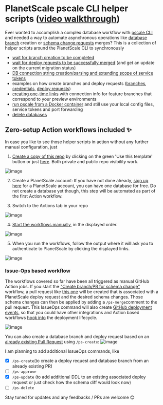 # PlanetScale pscale CLI helper scripts ([video walkthrough](https://www.youtube.com/watch?v=qAs-NNWvihQ))

Ever wanted to accomplish a complex database workflow with [pscale CLI](https://github.com/planetscale/cli) and needed a way to automate asynchronous operations like [database branch](https://docs.planetscale.com/concepts/branching) creation or [schema change requests](https://planetscale.com/blog/building-planetscale-with-planetscale) merges? This is a collection of helper scripts around the PlanetScale CLI to synchronously
* [wait for branch creation to be completed](wait-for-branch-readiness.sh)
* [wait for deploy requests to be successfully merged](wait-for-deploy-request-merged.sh) (and get an update on the current migration status)
* [DB connection string creation/parsing and extending scope of service tokens](create-database.sh)
* examples on how create branches and deploy requests ([branches](add-operation-column-and-index.sh), [credentials](create-database.sh), [deploy requests](merge-latest-open-deploy-request.sh))
* [creating one-time links](https://github.com/jonico/pscale-cli-helper-scripts/blob/main/create-branch-connection-string.sh) with connection info for feature branches that correspond to your preview environments
* [run pscale from a Docker container](https://github.com/jonico/pscale-cli-helper-scripts/blob/main/use-pscale-docker-image.sh) and still use your local config files, service tokens and port forwarding
* [delete databases](https://github.com/jonico/pscale-cli-helper-scripts/blob/main/remove-database.sh)

## Zero-setup Action workflows included :sparkles:

In case you like to see those helper scripts in action without any further manual configuration, just 

1. [Create a copy of this repo](https://github.com/jonico/pscale-cli-helper-scripts/generate) by clicking on the green 'Use this template' button or just [here](https://github.com/jonico/pscale-cli-helper-scripts/generate). Both private and public repo visibility work.

![image](https://user-images.githubusercontent.com/1872314/141356169-d1dcc996-9e3f-41bc-b4cb-c96b5f0cb843.png)

2. Create a PlanetScale account:  If you have not done already, [sign up here](https://auth.planetscale.com/sign-up) for a PlanetScale account, you can have one database for free. Do not create a database yet though, this step will be automated as part of the first Action workflow.

3. Switch to the Actions tab in your repo

![image](https://user-images.githubusercontent.com/1872314/143506776-69faa942-475f-41d0-8667-07fd2106c06b.png)

4. [Start the workflows manually](https://docs.github.com/en/actions/managing-workflow-runs/manually-running-a-workflow), in the displayed order.

![image](https://user-images.githubusercontent.com/1872314/142615142-e60164a0-f441-47ee-b92e-ef20e22aca81.png)

5. When you run the workflows, follow the output where it will ask you to authenticate to PlanetScale by clicking the displayed links.

![image](https://user-images.githubusercontent.com/1872314/142614600-83d06471-b0bd-4c7a-81bb-d8836e547e78.png)

### Issue-Ops based workflow

The workflows covered so far have been all triggered as manual GitHub Action jobs. If you start the ["Create branch/PR for schema change"](https://github.com/jonico/pscale-cli-helper-scripts/actions/workflows/create-db-branch-and-pr-dr.yml) workflow, a pull request like [this one](https://github.com/jonico/pscale-cli-helper-scripts/pull/2) will be created that is associated with a PlanetScale deploy request and the desired schema changes. Those schema changes can then be applied by adding a `/ps-merge`comment to the pull request. This IssueOps command will also create [GitHub deployment events](https://docs.github.com/en/rest/guides/delivering-deployments), so that you could have other integrations and Action based workflows [hook into](https://docs.github.com/en/actions/learn-github-actions/events-that-trigger-workflows#deployment) the deployment lifecycle.

![image](https://user-images.githubusercontent.com/1872314/143507761-4112d767-ed12-4353-828c-629ac83e9851.png)

You can also create a database branch and deploy request based on an [already existing Pull Request](https://github.com/jonico/pscale-cli-helper-scripts/pull/2) using `/ps-create`:
![image](https://user-images.githubusercontent.com/1872314/143734380-132bdd39-b4bc-4ec0-b1e8-79d31748542c.png)


I am planning to add additional IssueOps commands, like
- [x] `/ps-create`(to create a deploy request and database branch from an already existing PR)
- [ ] `/ps-approve`
- [x] `/ps-update` (to add additional DDL to an existing associated deploy request or just check how the schema diff would look now)
- [ ] `/ps-delete`

Stay tuned for updates and any feedbacks / PRs are welcome 😊

